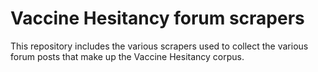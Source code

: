 # Vaccine Hesitancy forum scrapers

This repository includes the various scrapers used to collect the various
forum posts that make up the Vaccine Hesitancy corpus.



